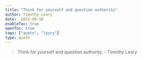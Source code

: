 ```yaml
---
title: "Think for yourself and question authority"
author: Timothy Leary
date:  2022-09-18
enableToc: true
openToc: true
tags: ["quote", "leary"]
type: quote
---
```


> Think for yourself and question authority.
\- Timothy Leary 
